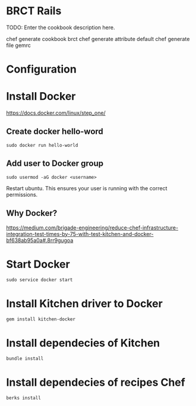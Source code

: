 # BRCT Rails

TODO: Enter the cookbook description here.

chef generate cookbook brct
chef generate attribute default
chef generate file gemrc

# Configuration

# Install Docker
https://docs.docker.com/linux/step_one/

## Create docker hello-word
```
sudo docker run hello-world
```
## Add user to Docker group
```
sudo usermod -aG docker <username>
```
Restart ubuntu. This ensures your user is running with the correct permissions.

## Why Docker?
https://medium.com/brigade-engineering/reduce-chef-infrastructure-integration-test-times-by-75-with-test-kitchen-and-docker-bf638ab95a0a#.8rr9gugoa

# Start Docker
```
sudo service docker start
```
# Install Kitchen driver to Docker
```
gem install kitchen-docker
```
# Install dependecies of Kitchen
```
bundle install
```
# Install dependecies of recipes Chef
```
berks install
```